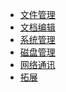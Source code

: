 <!-- sidebar.md -->

- [文件管理](/articles/Linux命令大全(手册)/文件管理.md)
- [文档编辑](/articles/Linux命令大全(手册)/文档编辑.md)
- [系统管理](/articles/Linux命令大全(手册)/系统管理.md)
- [磁盘管理](/articles/Linux命令大全(手册)/磁盘管理.md)
- [网络通讯](/articles/Linux命令大全(手册)/网络通讯.md)
- [拓展](/articles/Linux命令大全(手册)/扩展.md)